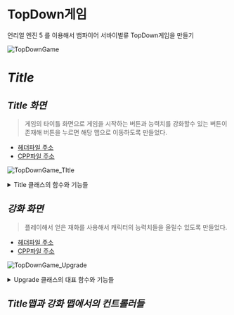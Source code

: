 # TopDown게임 

언리얼 엔진 5 를 이용해서 뱀파이어 서바이벌류 TopDown게임을 만들기

![TopDownGame](https://github.com/moad6127/Unreal_TopDown/assets/101626318/00158843-a210-463a-acf4-6a6f94ba6b91)


# *Title*

## *Title 화면*


>게임의 타이틀 화면으로 게임을 시작하는 버튼과 능력치를 강화할수 있는 버튼이 존재해 버튼을 누르면 해당 맵으로 이동하도록 만들었다.

- [헤더파일 주소](https://github.com/moad6127/Unreal_TopDown/blob/master/TopDown/Source/TopDown/Public/HUD/TitleWidget.h)
- [CPP파일 주소](https://github.com/moad6127/Unreal_TopDown/blob/master/TopDown/Source/TopDown/Private/HUD/TitleWidget.cpp)

![TopDownGame_TItle](https://github.com/moad6127/Unreal_TopDown/assets/101626318/8610d987-0999-4be5-b542-b9aea1bdbaad)


<details><summary> Title 클래스의 함수와 기능들</summary>
<p>
  
![TopDownGame_Title_h](https://github.com/moad6127/Unreal_TopDown/assets/101626318/b5974b05-7b8a-4b2d-8011-6c94c12d083a)
![TopDownGame_Title_cpp](https://github.com/moad6127/Unreal_TopDown/assets/101626318/51974790-59dd-4ad3-9a9d-9fa08ccde0e0)

> 단순히 버튼들을 바인딩한후 바인딩에 필요한 함수들을 구현해서 버튼을 클릭하면 해당 맵으로 이동하거나 종료 하도록 설정 하였다.

----------------------------------------------------------------------------------------------------
</p>
</details>



## *강화 화면*

> 플레이해서 얻은 재화를 사용해서 캐릭터의 능력치들을 올릴수 있도록 만들었다.

- [헤더파일 주소](https://github.com/moad6127/Unreal_TopDown/blob/master/TopDown/Source/TopDown/Public/HUD/Upgrade.h)
- [CPP파일 주소](https://github.com/moad6127/Unreal_TopDown/blob/master/TopDown/Source/TopDown/Private/HUD/Upgrade.cpp)


![TopDownGame_Upgrade](https://github.com/moad6127/Unreal_TopDown/assets/101626318/d8f364fc-e569-4a74-8a3a-65b27b6c9ea6)

<details><summary> Upgrade 클래스의 대표 함수와 기능들</summary>
<p>

![TopDownGame_Upgrade_NativeConstruct](https://github.com/moad6127/Unreal_TopDown/assets/101626318/98be4bad-d658-4f11-b7f4-64ff69fe2cc9)

> SaveGame클래스를 활용하기 위해서 NativeConstruct함수에 필요한 정보들을 Load한후 각각의 Widget들의 정보를 업데이트 한다.

![TopDownGame_Upgrade_DamageBox_h](https://github.com/moad6127/Unreal_TopDown/assets/101626318/40f6f64a-37d7-4658-aac7-65704f79ea37)
![TopDownGame_Upgarde_DamageBox](https://github.com/moad6127/Unreal_TopDown/assets/101626318/7292bbdf-f816-4545-82c6-20a0584dc363)

> DamageUpgardeBox에 필요한 변수들과 함수들을 나타낸 것으로 버튼을 누르면 게임에서 얻은 재화가 강화에 필요한 재화보다 크거나 같을경우 능력치를 증가 시킨다.


  
----------------------------------------------------------------------------------------------------
</p>
</details>

## *Title맵과 강화 맵에서의 컨트롤러들*


